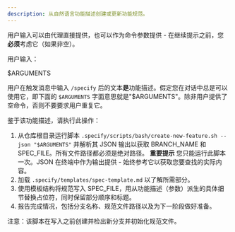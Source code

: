 ```yaml
---
description: 从自然语言功能描述创建或更新功能规范。
---
```


用户输入可以由代理直接提供，也可以作为命令参数提供 - 在继续提示之前，您**必须**考虑它（如果非空）。

用户输入：

$ARGUMENTS

用户在触发消息中输入 `/specify` 后的文本**是**功能描述。假定您在对话中总是可以使用它，即下面的 `$ARGUMENTS` 字面意思就是"$ARGUMENTS"。除非用户提供了空命令，否则不要要求用户重复它。

鉴于该功能描述，请执行此操作：

1. 从仓库根目录运行脚本 `.specify/scripts/bash/create-new-feature.sh --json "$ARGUMENTS"` 并解析其 JSON 输出以获取 BRANCH_NAME 和 SPEC_FILE。所有文件路径都必须是绝对路径。
  **重要提示** 您只能运行此脚本一次。JSON 在终端中作为输出提供 - 始终参考它以获取您要查找的实际内容。
2. 加载 `.specify/templates/spec-template.md` 以了解所需部分。
3. 使用模板结构将规范写入 SPEC_FILE，用从功能描述（参数）派生的具体细节替换占位符，同时保留部分顺序和标题。
4. 报告完成情况，包括分支名称、规范文件路径以及为下一阶段做好准备。

注意：该脚本在写入之前创建并检出新分支并初始化规范文件。